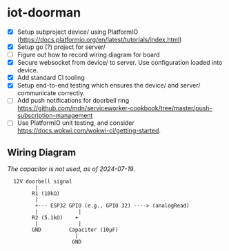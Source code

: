 # iot-doorman

- [x] Setup subproject device/ using PlatformIO (<https://docs.platformio.org/en/latest/tutorials/index.html>)
- [x] Setup go (?) project for server/
- [ ] Figure out how to record wiring diagram for board
- [x] Secure websocket from device/ to server. Use configuration loaded into device.
- [x] Add standard CI tooling
- [x] Setup end-to-end testing which ensures the device/ and server/ communicate correctly.
- [ ] Add push notifications for doorbell ring <https://github.com/mdn/serviceworker-cookbook/tree/master/push-subscription-management>
- [ ] Use PlatformIO unit testing, and consider <https://docs.wokwi.com/wokwi-ci/getting-started>.

## Wiring Diagram

_The capacitor is not used, as of 2024-07-19._

```text
  12V doorbell signal
         |
        R1 (10kΩ)
         |
         +--- ESP32 GPIO (e.g., GPIO 32) ----> (analogRead)
         |             |
        R2 (5.1kΩ)    +
         |             |
        GND         Capacitor (10μF)
                      |
                     GND
```
